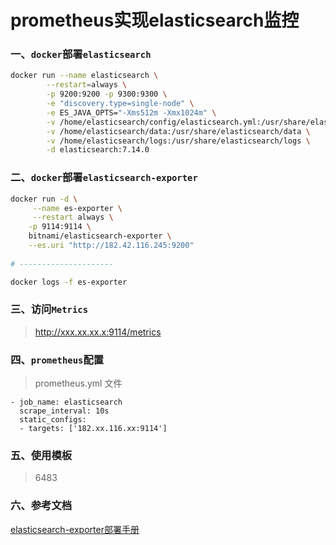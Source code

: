 # prometheus实现elasticsearch监控

### 一、`docker`部署`elasticsearch`
```bash
docker run --name elasticsearch \
        --restart=always \
        -p 9200:9200 -p 9300:9300 \
        -e "discovery.type=single-node" \
        -e ES_JAVA_OPTS="-Xms512m -Xmx1024m" \
        -v /home/elasticsearch/config/elasticsearch.yml:/usr/share/elasticsearch/config/elasticsearch.yml \
        -v /home/elasticsearch/data:/usr/share/elasticsearch/data \
        -v /home/elasticsearch/logs:/usr/share/elasticsearch/logs \
        -d elasticsearch:7.14.0
```


### 二、`docker`部署`elasticsearch-exporter`
```bash
docker run -d \
     --name es-exporter \
     --restart always \
    -p 9114:9114 \
    bitnami/elasticsearch-exporter \
    --es.uri "http://182.42.116.245:9200"
    
# ---------------------

docker logs -f es-exporter    
```

### 三、访问`Metrics`
> http://xxx.xx.xx.x:9114/metrics


### 四、`prometheus`配置
> prometheus.yml 文件
```ymal
- job_name: elasticsearch
  scrape_interval: 10s
  static_configs:
  - targets: ['182.xx.116.xx:9114']
```


### 五、使用模板
> 6483


### 六、参考文档
[elasticsearch-exporter部署手册](https://blog.csdn.net/qq_43021786/article/details/118764767)